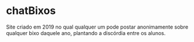# chatBixos
Site criado em 2019 no qual qualquer um pode postar anonimamente sobre qualquer bixo daquele ano, plantando a discórdia entre os alunos.
